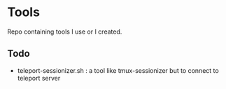 # Tools

Repo containing tools I use or I created.

## Todo

- teleport-sessionizer.sh : a tool like tmux-sessionizer but to connect to teleport server
